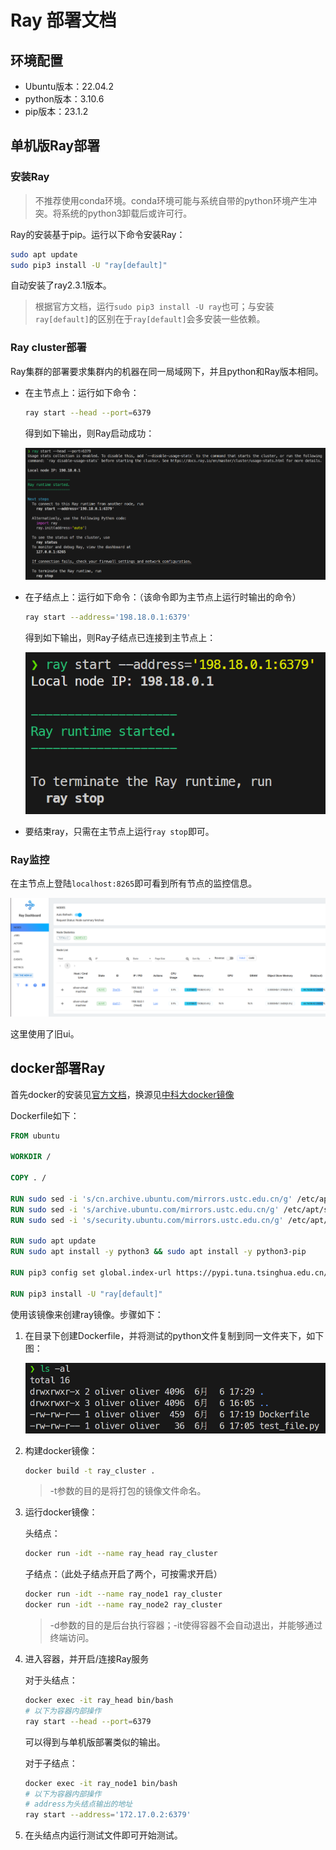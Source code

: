 # Ray 部署文档

## 环境配置

* Ubuntu版本：22.04.2
* python版本：3.10.6
* pip版本：23.1.2

## 单机版Ray部署

### 安装Ray

> 不推荐使用conda环境。conda环境可能与系统自带的python环境产生冲突。将系统的python3卸载后或许可行。

Ray的安装基于pip。运行以下命令安装Ray：

```bash
sudo apt update
sudo pip3 install -U "ray[default]"
```

自动安装了ray2.3.1版本。

> 根据官方文档，运行`sudo pip3 install -U ray`也可；与安装`ray[default]`的区别在于`ray[default]`会多安装一些依赖。

### Ray cluster部署

Ray集群的部署要求集群内的机器在同一局域网下，并且python和Ray版本相同。

* 在主节点上：运行如下命令：

  ```bash
  ray start --head --port=6379
  ```

  得到如下输出，则Ray启动成功：

  ![image-20230606154156212](src/image-20230606154156212.png)

* 在子结点上：运行如下命令：（该命令即为主节点上运行时输出的命令）

  ```bash
  ray start --address='198.18.0.1:6379'
  ```

  得到如下输出，则Ray子结点已连接到主节点上：

  ![image-20230606154333125](src/image-20230606154333125.png)

* 要结束ray，只需在主节点上运行`ray stop`即可。

### Ray监控

在主节点上登陆`localhost:8265`即可看到所有节点的监控信息。

![image-20230606160319466](src/image-20230606160319466.png)

这里使用了旧ui。

## docker部署Ray

首先docker的安装见[官方文档](https://docs.docker.com/engine/install/ubuntu/)，换源见[中科大docker镜像](https://mirrors.ustc.edu.cn/help/dockerhub.html)

Dockerfile如下：

```dockerfile
FROM ubuntu

WORKDIR /

COPY . /

RUN sudo sed -i 's/cn.archive.ubuntu.com/mirrors.ustc.edu.cn/g' /etc/apt/sources.list
RUN sudo sed -i 's/archive.ubuntu.com/mirrors.ustc.edu.cn/g' /etc/apt/sources.list
RUN sudo sed -i 's/security.ubuntu.com/mirrors.ustc.edu.cn/g' /etc/apt/sources.list

RUN sudo apt update
RUN sudo apt install -y python3 && sudo apt install -y python3-pip

RUN pip3 config set global.index-url https://pypi.tuna.tsinghua.edu.cn/simple

RUN pip3 install -U "ray[default]"
```

使用该镜像来创建ray镜像。步骤如下：

1. 在目录下创建Dockerfile，并将测试的python文件复制到同一文件夹下，如下图：

   ![image-20230606172913907](src/image-20230606172913907.png)

2. 构建docker镜像：

   ```bash
   docker build -t ray_cluster .
   ```

   > -t参数的目的是将打包的镜像文件命名。

3. 运行docker镜像：

   头结点：

   ```bash
   docker run -idt --name ray_head ray_cluster
   ```

   子结点：（此处子结点开启了两个，可按需求开启）

   ```bash
   docker run -idt --name ray_node1 ray_cluster
   docker run -idt --name ray_node2 ray_cluster
   ```

   > -d参数的目的是后台执行容器；-it使得容器不会自动退出，并能够通过终端访问。

4. 进入容器，并开启/连接Ray服务

   对于头结点：

   ```bash
   docker exec -it ray_head bin/bash
   # 以下为容器内部操作
   ray start --head --port=6379
   ```

   可以得到与单机版部署类似的输出。

   对于子结点：

   ```bash
   docker exec -it ray_node1 bin/bash
   # 以下为容器内部操作
   # address为头结点输出的地址
   ray start --address='172.17.0.2:6379'
   ```

5. 在头结点内运行测试文件即可开始测试。

   


